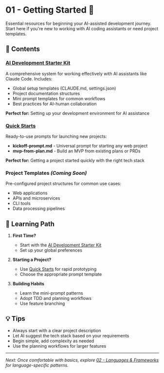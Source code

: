 # 01 - Getting Started 🚀

Essential resources for beginning your AI-assisted development journey. Start here if you're new to working with AI coding assistants or need project templates.

## 📁 Contents

### [AI Development Starter Kit](./ai-development-starter-kit/)
A comprehensive system for working effectively with AI assistants like Claude Code. Includes:
- Global setup templates (CLAUDE.md, settings.json)
- Project documentation structures
- Mini prompt templates for common workflows
- Best practices for AI-human collaboration

**Perfect for:** Setting up your development environment for AI assistance

### [Quick Starts](./quick-starts/)
Ready-to-use prompts for launching new projects:
- **kickoff-prompt.md** - Universal prompt for starting any web project
- **mvp-from-plan.md** - Build an MVP from existing plans or PRDs

**Perfect for:** Getting a project started quickly with the right tech stack

### Project Templates *(Coming Soon)*
Pre-configured project structures for common use cases:
- Web applications
- APIs and microservices
- CLI tools
- Data processing pipelines

## 🎯 Learning Path

1. **First Time?** 
   - Start with the [AI Development Starter Kit](./ai-development-starter-kit/)
   - Set up your global preferences

2. **Starting a Project?**
   - Use [Quick Starts](./quick-starts/) for rapid prototyping
   - Choose the appropriate prompt template

3. **Building Habits**
   - Learn the mini-prompt patterns
   - Adopt TDD and planning workflows
   - Use feature branching

## 💡 Tips

- Always start with a clear project description
- Let AI suggest the tech stack based on your requirements
- Begin simple, add complexity as needed
- Use the planning workflows for larger features

---

*Next: Once comfortable with basics, explore [02 - Languages & Frameworks](../02-languages-frameworks/) for language-specific patterns.*